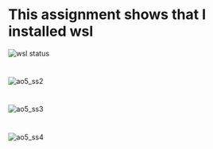 # This assignment shows that I installed wsl
![wsl status](https://github.com/user-attachments/assets/eacaf868-764f-4cd3-9c58-ba79427e2fad)
#
![ao5_ss2](https://github.com/user-attachments/assets/4d3c039f-9911-4adc-b85b-129f20440aef)
#
![ao5_ss3](https://github.com/user-attachments/assets/129abdbd-0553-4067-ab8e-12fe37374bbf)
#
![ao5_ss4](https://github.com/user-attachments/assets/c0fa8b09-99d0-4b6f-a13e-a5dc826d9297)
